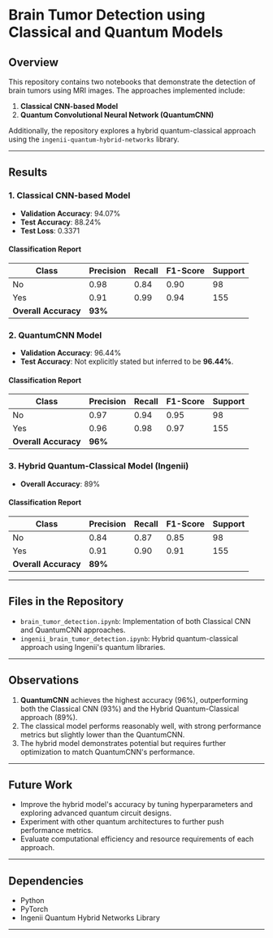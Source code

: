 
# Brain Tumor Detection using Classical and Quantum Models

## Overview

This repository contains two notebooks that demonstrate the detection of brain tumors using MRI images. The approaches implemented include:
1. **Classical CNN-based Model**
2. **Quantum Convolutional Neural Network (QuantumCNN)**

Additionally, the repository explores a hybrid quantum-classical approach using the `ingenii-quantum-hybrid-networks` library.

---

## Results

### 1. **Classical CNN-based Model**
- **Validation Accuracy**: 94.07%
- **Test Accuracy**: 88.24%
- **Test Loss**: 0.3371

#### Classification Report
| Class | Precision | Recall | F1-Score | Support |
|-------|-----------|--------|----------|---------|
| No    | 0.98      | 0.84   | 0.90     | 98      |
| Yes   | 0.91      | 0.99   | 0.94     | 155     |
| **Overall Accuracy** | **93%** |

### 2. **QuantumCNN Model**
- **Validation Accuracy**: 96.44%
- **Test Accuracy**: Not explicitly stated but inferred to be **96.44%**.

#### Classification Report
| Class | Precision | Recall | F1-Score | Support |
|-------|-----------|--------|----------|---------|
| No    | 0.97      | 0.94   | 0.95     | 98      |
| Yes   | 0.96      | 0.98   | 0.97     | 155     |
| **Overall Accuracy** | **96%** |

### 3. **Hybrid Quantum-Classical Model (Ingenii)**
- **Overall Accuracy**: 89%

#### Classification Report
| Class | Precision | Recall | F1-Score | Support |
|-------|-----------|--------|----------|---------|
| No    | 0.84      | 0.87   | 0.85     | 98      |
| Yes   | 0.91      | 0.90   | 0.91     | 155     |
| **Overall Accuracy** | **89%** |

---

## Files in the Repository

- `brain_tumor_detection.ipynb`: Implementation of both Classical CNN and QuantumCNN approaches.
- `ingenii_brain_tumor_detection.ipynb`: Hybrid quantum-classical approach using Ingenii's quantum libraries.

---

## Observations

1. **QuantumCNN** achieves the highest accuracy (96%), outperforming both the Classical CNN (93%) and the Hybrid Quantum-Classical approach (89%).
2. The classical model performs reasonably well, with strong performance metrics but slightly lower than the QuantumCNN.
3. The hybrid model demonstrates potential but requires further optimization to match QuantumCNN's performance.

---

## Future Work

- Improve the hybrid model's accuracy by tuning hyperparameters and exploring advanced quantum circuit designs.
- Experiment with other quantum architectures to further push performance metrics.
- Evaluate computational efficiency and resource requirements of each approach.

---

## Dependencies

- Python
- PyTorch
- Ingenii Quantum Hybrid Networks Library

---